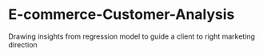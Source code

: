 # E-commerce-Customer-Analysis
Drawing insights from regression model to guide a client to right marketing direction
